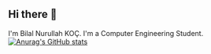 ## Hi there 👋
I'm Bilal Nurullah KOÇ. I'm a Computer Engineering Student.<br>
[![Anurag's GitHub stats](https://github-readme-stats.vercel.app/api?username=bnk0dev)](https://github.com/bnk0dev/github-readme-stats)
<!--
**bnk0dev/bnk0dev** is a ✨ _special_ ✨ repository because its `README.md` (this file) appears on your GitHub profile.

Here are some ideas to get you started:

- 🔭 I’m currently working on ...
- 🌱 I’m currently learning ...
- 👯 I’m looking to collaborate on ...
- 🤔 I’m looking for help with ...
- 💬 Ask me about ...
- 📫 How to reach me: ...
- 😄 Pronouns: ...
- ⚡ Fun fact: ...
-->

